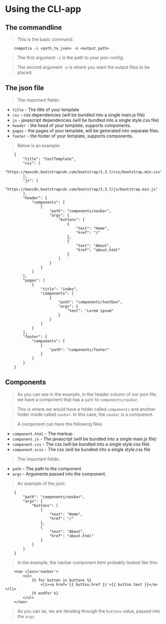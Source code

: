 # Using the CLI-app

## The commandline
> This is the basic command:

        compotia -i <path_to_json> -o <output_path>

> The first argument `-i` is the path to your json config.

> The second argument `-o` is where you want the output files to be placed.

## The json file
> The important fields:
* `title` - The title of your template
* `css` - css dependencies (will be bundled into a single main.js file)
* `js` - javascript dependencies (will be bundled into a single style.css file)
* `header` - the head of your template, supports components.
* `pages` - the pages of your template, will be generated into separate files.
* `footer` - the footer of your template, supports components.

> Below is an example:

        {
            "title": "CoolTemplate",
            "css": [
                "https://maxcdn.bootstrapcdn.com/bootstrap/3.3.7/css/bootstrap.min.css"
            ],
            "js": [
                "https://maxcdn.bootstrapcdn.com/bootstrap/3.3.7/js/bootstrap.min.js"
            ],
            "header": {
                "components": [
                    {
                        "path": "components/navbar",
                        "args": {
                            "buttons": [
                                {
                                    "text": "Home",
                                    "href": "/"
                                },
                                {
                                    "text": "About",
                                    "href": "about.html"
                                }
                            ]    
                        }
                    }
                ]    
            },
            "pages": [
                {
                    "title": "index",
                    "components": [
                        {
                            "path": "components/textbox",
                            "args": {
                                "text": "Lorem ipsum"    
                            }
                        }
                    ]
                }
            ],
            "footer": {
                "components": [
                    {
                        "path": "components/footer"
                    }
                ]
            }
        }

## Components
> As you can see in the example, in the header column of our json file; we have
> a component that has a `path` to `components/navbar`.

> This is where we would have a folder called `components` and another folder
> inside called `navbar`.
> In this case, the `navbar` is a component.

> A component can have the following files:
* `component.html` - The markup
* `component.js` - The javascript (will be bundled into a single main.js file)
* `component.css` - The css (will be bundled into a single style.css file)
* `component.scss` - The css (will be bundled into a single style.css file

> The important fields:
* `path` - The path to the component
* `args` - Arguments passed into the component.

> An example of the json:

        {
            "path": "components/navbar",
            "args": {
                "buttons": [
                    {
                        "text": "Home",
                        "href": "/"
                    },
                    {
                        "text": "About",
                        "href": "about.html"
                    }
                ]    
            }
        }

> In the example, the navbar component.html probably looked like this:
        
        <nav class='navbar'>
            <ul>
                {% for button in buttons %}
                    <li><a href='{{ button.href }}'>{{ button.text }}</a></li>
                {% endfor %}
            </ul>
        </nav>

> As you can se, we are iterating through the `buttons` value, passed into
> the `args`.
